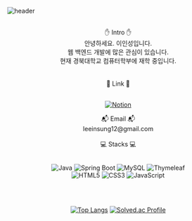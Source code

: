 ![header](https://capsule-render.vercel.app/api?type=soft&color=78a2e1&height=100&section=header&text=2insung%20README&fontSize=45&fontColor=ffffff)
<br>
<br>
<div align="center" ><span> ✋ Intro ✋ </span></div>
<div align="center"><span>안녕하세요. 이인성입니다.<br>웹 백엔드 개발에 많은 관심이 있습니다.<br>현재 경북대학교 컴퓨터학부에 재학 중입니다.</span></div>
<br>
<br>
<div align="center" ><span> 📎 Link 📎 </span></div>
<br>
<div align="center">
  
  [![Notion](https://img.shields.io/badge/Portfolio-eeeeee?style=for-the-badge&logo=notion&logoColor=black)](https://quartz-cough-230.notion.site/Lee-In-Sung-9b70b4b8802a499fa4373ddab2474411)
</div>
<div align="center"><span> 📬 Email 📬</span></div>
<div align="center">leeinsung12@gmail.com</div>
<br>
<div align="center"><span> 💻 Stacks 💻</span></div>
<br>
<div align="center">

![Java](https://img.shields.io/badge/Java-007396?style=for-the-badge&logo=java&logoColor=white)
![Spring Boot](https://img.shields.io/badge/Spring_Boot-6DB33F?style=for-the-badge&logo=spring-boot&logoColor=white)
![MySQL](https://img.shields.io/badge/MySQL-4479A1?style=for-the-badge&logo=mysql&logoColor=white)
![Thymeleaf](https://img.shields.io/badge/Thymeleaf-005C0F?style=for-the-badge)
<br>
![HTML5](https://img.shields.io/badge/HTML5-E34F26?style=for-the-badge&logo=html5&logoColor=white)
![CSS3](https://img.shields.io/badge/CSS3-1572B6?style=for-the-badge&logo=css3&logoColor=white)
![JavaScript](https://img.shields.io/badge/JavaScript-F7DF1E?style=for-the-badge&logo=javascript&logoColor=black)
</div>
<br>
<br>
<div align="center">
  
[![Top Langs](https://github-readme-stats.vercel.app/api/top-langs/?username=2insung&layout=compact)](https://github.com/2insung/github-readme-stats)
[![Solved.ac Profile](http://mazassumnida.wtf/api/v2/generate_badge?boj=leeinsung12)](https://solved.ac/leeinsung12/)
</div>

